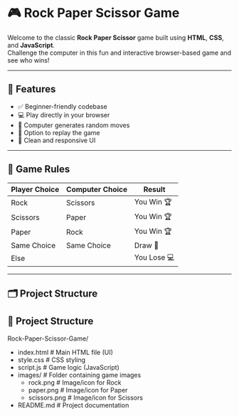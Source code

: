 # 🎮 Rock Paper Scissor Game

Welcome to the classic **Rock Paper Scissor** game built using **HTML**, **CSS**, and **JavaScript**.  
Challenge the computer in this fun and interactive browser-based game and see who wins!

---

## 📌 Features

- ✅ Beginner-friendly codebase
- 💻 Play directly in your browser
- 🤖 Computer generates random moves
- 🔁 Option to replay the game
- 🎨 Clean and responsive UI

---

## 🧠 Game Rules

| Player Choice | Computer Choice | Result         |
|---------------|------------------|----------------|
| Rock          | Scissors         | You Win 🏆     |
| Scissors      | Paper            | You Win 🏆     |
| Paper         | Rock             | You Win 🏆     |
| Same Choice   | Same Choice      | Draw 🤝         |
| Else          |                  | You Lose 💻    |

---

## 🗂️ Project Structure


## 📁 Project Structure

Rock-Paper-Scissor-Game/

- index.html         # Main HTML file (UI)
- style.css          # CSS styling
- script.js          # Game logic (JavaScript)
- images/            # Folder containing game images
  - rock.png         # Image/icon for Rock
  - paper.png        # Image/icon for Paper
  - scissors.png     # Image/icon for Scissors
- README.md          # Project documentation
